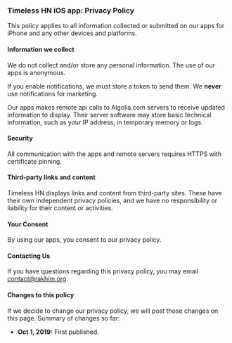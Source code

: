 ### Timeless HN iOS app: Privacy Policy

This policy applies to all information collected or submitted on our apps for iPhone and any other devices and platforms.

#### Information we collect

We do not collect and/or store any personal information. The use of our apps is anonymous.

If you enable notifications, we must store a token to send them. We **never** use notifications for marketing.

Our apps makes remote api calls to Algolia.com servers to receive updated information to display. Their server software may store basic technical information, such as your IP address, in temporary memory or logs.

#### Security

All communication with the apps and remote servers requires HTTPS with certificate pinning.

#### Third-party links and content

Timeless HN displays links and content from third-party sites. These have their own independent privacy policies, and we have no responsibility or liability for their content or activities.

#### Your Consent

By using our apps, you consent to our privacy policy.

#### Contacting Us

If you have questions regarding this privacy policy, you may email [contact@rakhim.org](mailto:contact@rakhim.org).

#### Changes to this policy

If we decide to change our privacy policy, we will post those changes on this page. Summary of changes so far:

*   **Oct 1, 2019:** First published.
